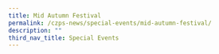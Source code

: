 ```yaml
---
title: Mid Autumn Festival
permalink: /czps-news/special-events/mid-autumn-festival/
description: ""
third_nav_title: Special Events
---
```

